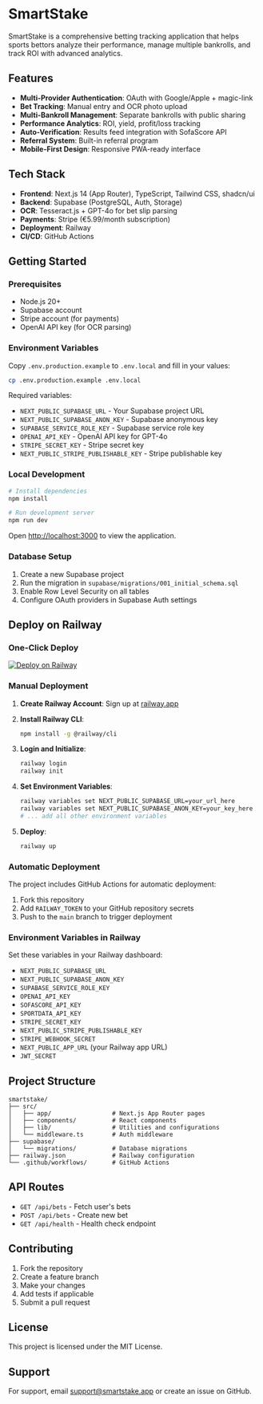 # SmartStake

SmartStake is a comprehensive betting tracking application that helps sports bettors analyze their performance, manage multiple bankrolls, and track ROI with advanced analytics.

## Features

- **Multi-Provider Authentication**: OAuth with Google/Apple + magic-link
- **Bet Tracking**: Manual entry and OCR photo upload
- **Multi-Bankroll Management**: Separate bankrolls with public sharing
- **Performance Analytics**: ROI, yield, profit/loss tracking
- **Auto-Verification**: Results feed integration with SofaScore API
- **Referral System**: Built-in referral program
- **Mobile-First Design**: Responsive PWA-ready interface

## Tech Stack

- **Frontend**: Next.js 14 (App Router), TypeScript, Tailwind CSS, shadcn/ui
- **Backend**: Supabase (PostgreSQL, Auth, Storage)
- **OCR**: Tesseract.js + GPT-4o for bet slip parsing
- **Payments**: Stripe (€5.99/month subscription)
- **Deployment**: Railway
- **CI/CD**: GitHub Actions

## Getting Started

### Prerequisites

- Node.js 20+
- Supabase account
- Stripe account (for payments)
- OpenAI API key (for OCR parsing)

### Environment Variables

Copy `.env.production.example` to `.env.local` and fill in your values:

```bash
cp .env.production.example .env.local
```

Required variables:
- `NEXT_PUBLIC_SUPABASE_URL` - Your Supabase project URL
- `NEXT_PUBLIC_SUPABASE_ANON_KEY` - Supabase anonymous key
- `SUPABASE_SERVICE_ROLE_KEY` - Supabase service role key
- `OPENAI_API_KEY` - OpenAI API key for GPT-4o
- `STRIPE_SECRET_KEY` - Stripe secret key
- `NEXT_PUBLIC_STRIPE_PUBLISHABLE_KEY` - Stripe publishable key

### Local Development

```bash
# Install dependencies
npm install

# Run development server
npm run dev
```

Open [http://localhost:3000](http://localhost:3000) to view the application.

### Database Setup

1. Create a new Supabase project
2. Run the migration in `supabase/migrations/001_initial_schema.sql`
3. Enable Row Level Security on all tables
4. Configure OAuth providers in Supabase Auth settings

## Deploy on Railway

### One-Click Deploy

[![Deploy on Railway](https://railway.app/button.svg)](https://railway.app/template/smartstake)

### Manual Deployment

1. **Create Railway Account**: Sign up at [railway.app](https://railway.app)

2. **Install Railway CLI**:
   ```bash
   npm install -g @railway/cli
   ```

3. **Login and Initialize**:
   ```bash
   railway login
   railway init
   ```

4. **Set Environment Variables**:
   ```bash
   railway variables set NEXT_PUBLIC_SUPABASE_URL=your_url_here
   railway variables set NEXT_PUBLIC_SUPABASE_ANON_KEY=your_key_here
   # ... add all other environment variables
   ```

5. **Deploy**:
   ```bash
   railway up
   ```

### Automatic Deployment

The project includes GitHub Actions for automatic deployment:

1. Fork this repository
2. Add `RAILWAY_TOKEN` to your GitHub repository secrets
3. Push to the `main` branch to trigger deployment

### Environment Variables in Railway

Set these variables in your Railway dashboard:

- `NEXT_PUBLIC_SUPABASE_URL`
- `NEXT_PUBLIC_SUPABASE_ANON_KEY`
- `SUPABASE_SERVICE_ROLE_KEY`
- `OPENAI_API_KEY`
- `SOFASCORE_API_KEY`
- `SPORTDATA_API_KEY`
- `STRIPE_SECRET_KEY`
- `NEXT_PUBLIC_STRIPE_PUBLISHABLE_KEY`
- `STRIPE_WEBHOOK_SECRET`
- `NEXT_PUBLIC_APP_URL` (your Railway app URL)
- `JWT_SECRET`

## Project Structure

```
smartstake/
├── src/
│   ├── app/                 # Next.js App Router pages
│   ├── components/          # React components
│   ├── lib/                 # Utilities and configurations
│   └── middleware.ts        # Auth middleware
├── supabase/
│   └── migrations/          # Database migrations
├── railway.json             # Railway configuration
└── .github/workflows/       # GitHub Actions
```

## API Routes

- `GET /api/bets` - Fetch user's bets
- `POST /api/bets` - Create new bet
- `GET /api/health` - Health check endpoint

## Contributing

1. Fork the repository
2. Create a feature branch
3. Make your changes
4. Add tests if applicable
5. Submit a pull request

## License

This project is licensed under the MIT License.

## Support

For support, email support@smartstake.app or create an issue on GitHub.
